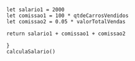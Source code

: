 ```function calculaSalario(qtdeCarrosVendidos, valorTotalVendas) {

let salario1 = 2000
let comissao1 = 100 * qtdeCarrosVendidos
let comissao2 = 0.05 * valorTotalVendas

return salario1 + comissao1 + comissao2

}
calculaSalario()